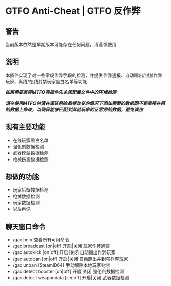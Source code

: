 # GTFO Anti-Cheat | GTFO 反作弊

## 警告
当前版本依然是早期版本可能存在任何问题，请谨慎使用

## 说明
本插件实现了对一些常规作弊手段的检测，并提供作弊通报、自动踢出/封禁作弊玩家、离线/在线封禁玩家黑白名单等功能

***如果需要兼容MTFO等插件先关闭配置文件中的环境检测***

***请在使用MTFO时请在保证原始数据改变的情况下添加需要的数据而不是直接在原始数据上修改，以确保能够匹配到其他玩家的正常原始数据，避免误伤***

## 现有主要功能
 - 在线玩家黑白名单
 - 强化剂数据检测
 - 武器模型数据检测
 - 枪械伤害数据检测

## 想做的功能
 - 玩家后备数据检测
 - 枪械数据检测
 - 玩家数据检测
 - 以后再说
 
## 聊天窗口命令
 - /gac help 查看所有可用命令
 - /gac broadcast [on|off] 开启|关闭 玩家作弊通告
 - /gac autokick [on|off] 开启|关闭 自动踢出作弊玩家
 - /gac autoban [on|off] 开启|关闭 自动踢出并封禁作弊玩家
 - /gac unban [SteamID64] 手动解除本地玩家封禁
 - /gac detect booster [on|off] 开启|关闭 强化剂数据检测
 - /gac detect weapondata [on|off] 开启|关闭 武器数据检测
